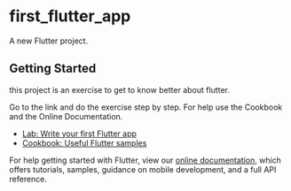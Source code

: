 # first_flutter_app

A new Flutter project.

## Getting Started

this project is an exercise to get to know better about flutter.

Go to the link and do the exercise step by step.
For help use the Cookbook and the Online Documentation.

- [Lab: Write your first Flutter app](https://flutter.dev/docs/get-started/codelab)
- [Cookbook: Useful Flutter samples](https://flutter.dev/docs/cookbook)

For help getting started with Flutter, view our
[online documentation](https://flutter.dev/docs), which offers tutorials,
samples, guidance on mobile development, and a full API reference.
